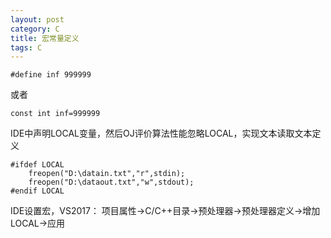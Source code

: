 ```yaml
---
layout: post
category: C
title: 宏常量定义
tags: C
---
```


    #define inf 999999

或者

    const int inf=999999

IDE中声明LOCAL变量，然后OJ评价算法性能忽略LOCAL，实现文本读取文本定义

    #ifdef LOCAL
        freopen("D:\datain.txt","r",stdin);
        freopen("D:\dataout.txt","w",stdout);
    #endif LOCAL

IDE设置宏，VS2017： 项目属性->C/C++目录->预处理器->预处理器定义->增加LOCAL->应用
